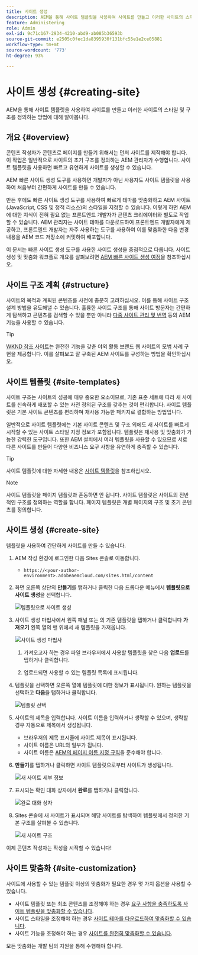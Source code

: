```yaml
---
title: 사이트 생성
description: AEM을 통해 사이트 템플릿을 사용하여 사이트를 만들고 이러한 사이트의 스타일 및 구조를 정의하는 방법에 대해 알아봅니다.
feature: Administering
role: Admin
exl-id: 9c71c167-2934-4210-abd9-ab085b36593b
source-git-commit: e2505c0fec1da8395930f131bfc55e1e2ce05881
workflow-type: tm+mt
source-wordcount: '773'
ht-degree: 93%

---
```


# 사이트 생성 {#creating-site}

AEM을 통해 사이트 템플릿을 사용하여 사이트를 만들고 이러한 사이트의 스타일 및 구조를 정의하는 방법에 대해 알아봅니다.

## 개요 {#overview}

콘텐츠 작성자가 콘텐츠로 페이지를 만들기 위해서는 먼저 사이트를 제작해야 합니다. 이 작업은 일반적으로 사이트의 초기 구조를 정의하는 AEM 관리자가 수행합니다. 사이트 템플릿을 사용하면 빠르고 유연하게 사이트를 생성할 수 있습니다.

AEM 빠른 사이트 생성 도구를 사용하면 개발자가 아닌 사용자도 사이트 템플릿을 사용하여 처음부터 간편하게 사이트를 만들 수 있습니다.

만든 후에도 빠른 사이트 생성 도구를 사용하여 빠르게 테마를 맞춤화하고 AEM 사이트(JavaScript, CSS 및 정적 리소스)의 스타일을 지정할 수 있습니다. 이렇게 하면 AEM에 대한 지식이 전혀 필요 없는 프론트엔드 개발자가 콘텐츠 크리에이터와 별도로 작업할 수 있습니다. AEM 관리자는 사이트 테마를 다운로드하여 프론트엔드 개발자에게 제공하고, 프론트엔드 개발자는 자주 사용하는 도구를 사용하여 이를 맞춤화한 다음 변경 내용을 AEM 코드 저장소에 커밋하여 배포합니다.

이 문서는 빠른 사이트 생성 도구를 사용한 사이트 생성을 중점적으로 다룹니다. 사이트 생성 및 맞춤화 워크플로 개요를 살펴보려면 [AEM 빠른 사이트 생성 여정](/help/journey-sites/quick-site/overview.md)을 참조하십시오.

## 사이트 구조 계획 {#structure}

사이트의 목적과 계획된 콘텐츠를 사전에 충분히 고려하십시오. 이를 통해 사이트 구조 설계 방법을 유도해낼 수 있습니다. 훌륭한 사이트 구조를 통해 사이트 방문자는 간편하게 탐색하고 콘텐츠를 검색할 수 있을 뿐만 아니라 [다중 사이트 관리 및 번역](/help/sites-cloud/administering/msm-and-translation.md) 등의 AEM 기능을 사용할 수 있습니다.

>[!TIP]
>
>[WKND 참조 사이트](https://wknd.site)는 완전한 기능을 갖춘 야외 활동 브랜드 웹 사이트의 모범 사례 구현을 제공합니다. 이를 살펴보고 잘 구축된 AEM 사이트를 구성하는 방법을 확인하십시오.

## 사이트 템플릿 {#site-templates}

사이트 구조는 사이트의 성공에 매우 중요한 요소이므로, 기존 표준 세트에 따라 새 사이트를 신속하게 배포할 수 있는 사전 정의된 구조를 갖추는 것이 편리합니다. 사이트 템플릿은 기본 사이트 콘텐츠를 편리하며 재사용 가능한 패키지로 결합하는 방법입니다.

일반적으로 사이트 템플릿에는 기본 사이트 콘텐츠 및 구조 외에도 새 사이트를 빠르게 시작할 수 있는 사이트 스타일 지정 정보가 포함됩니다. 템플릿은 재사용 및 맞춤화가 가능한 강력한 도구입니다. 또한 AEM 설치에서 여러 템플릿을 사용할 수 있으므로 서로 다른 사이트를 만들어 다양한 비즈니스 요구 사항을 유연하게 충족할 수 있습니다.

>[!TIP]
>
>사이트 템플릿에 대한 자세한 내용은 [사이트 템플릿](site-templates.md)을 참조하십시오.

>[!NOTE]
>
>사이트 템플릿을 페이지 템플릿과 혼동하면 안 됩니다. 사이트 템플릿은 사이트의 전반적인 구조를 정의하는 역할을 합니다. 페이지 템플릿은 개별 페이지의 구조 및 초기 콘텐츠를 정의합니다.

## 사이트 생성 {#create-site}

템플릿을 사용하여 간단하게 사이트를 만들 수 있습니다.

1. AEM 작성 환경에 로그인한 다음 Sites 콘솔로 이동합니다.

   * `https://<your-author-environment>.adobeaemcloud.com/sites.html/content`

1. 화면 오른쪽 상단의 **만들기**&#x200B;를 탭하거나 클릭한 다음 드롭다운 메뉴에서 **템플릿으로 사이트 생성**&#x200B;을 선택합니다.

   ![템플릿으로 사이트 생성](../assets/create-site-from-template.png)

1. 사이트 생성 마법사에서 왼쪽 패널 또는 의 기존 템플릿을 탭하거나 클릭합니다 **가져오기** 왼쪽 열의 맨 위에서 새 템플릿을 가져옵니다.

   ![사이트 생성 마법사](../assets/site-creation-wizard.png)

   1. 가져오고자 하는 경우 파일 브라우저에서 사용할 템플릿을 찾은 다음 **업로드**&#x200B;를 탭하거나 클릭합니다.

   1. 업로드되면 사용할 수 있는 템플릿 목록에 표시됩니다.

1. 템플릿을 선택하면 오른쪽 열에 템플릿에 대한 정보가 표시됩니다. 원하는 템플릿을 선택하고 **다음**&#x200B;을 탭하거나 클릭합니다.

   ![템플릿 선택](../assets/select-site-template.png)

1. 사이트의 제목을 입력합니다. 사이트 이름을 입력하거나 생략할 수 있으며, 생략할 경우 자동으로 제목에서 생성됩니다.

   * 브라우저의 제목 표시줄에 사이트 제목이 표시됩니다.
   * 사이트 이름은 URL의 일부가 됩니다.
   * 사이트 이름은 [AEM의 페이지 이름 지정 규칙](/help/sites-cloud/authoring/fundamentals/organizing-pages.md#page-name-restrictions-and-best-practices)을 준수해야 합니다.

1. **만들기**&#x200B;를 탭하거나 클릭하면 사이트 템플릿으로부터 사이트가 생성됩니다.

   ![새 사이트 세부 정보](../assets/create-site-details.png)

1. 표시되는 확인 대화 상자에서 **완료**&#x200B;를 탭하거나 클릭합니다.

   ![완료 대화 상자](../assets/success.png)

1. Sites 콘솔에 새 사이트가 표시되며 해당 사이트를 탐색하여 템플릿에서 정의한 기본 구조를 살펴볼 수 있습니다.

   ![새 사이트 구조](../assets/new-site.png)

이제 콘텐츠 작성자는 작성을 시작할 수 있습니다!

## 사이트 맞춤화 {#site-customization}

사이트에 사용할 수 있는 템플릿 이상의 맞춤화가 필요한 경우 몇 가지 옵션을 사용할 수 있습니다.

* 사이트 템플릿 또는 최초 콘텐츠를 조정해야 하는 경우 [요구 사항을 충족하도록 사이트 템플릿을 맞춤화할 수 있습니다](site-templates.md).
* 사이트 스타일을 조정해야 하는 경우 [사이트 테마를 다운로드하여 맞춤화할 수 있습니다](/help/journey-sites/quick-site/overview.md).
* 사이트 기능을 조정해야 하는 경우 [사이트를 완전히 맞춤화할 수 있습니다](/help/implementing/developing/introduction/develop-wknd-tutorial.md).

모든 맞춤화는 개발 팀의 지원을 통해 수행해야 합니다.
